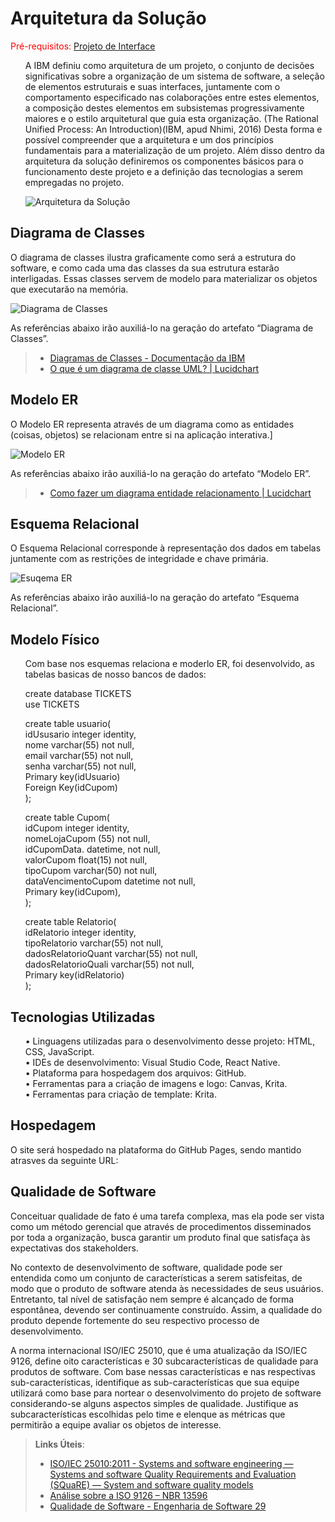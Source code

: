# Arquitetura da Solução

<span style="color:red">Pré-requisitos: <a href="3-Projeto de Interface.md"> Projeto de Interface</a></span>

<ol>
 
A IBM definiu como arquitetura de um projeto, o conjunto de decisões significativas sobre a organização de um sistema de software, a seleção de elementos estruturais e suas interfaces, juntamente com o comportamento especificado nas colaborações entre estes elementos, a composição destes elementos em subsistemas progressivamente maiores e o estilo arquitetural que guia esta organização. (The Rational Unified Process: An Introduction)(IBM, apud Nhimi, 2016) Desta forma e possível compreender que a arquitetura e um dos princípios fundamentais para a materialização de um projeto. Além disso dentro da arquitetura da solução definiremos os componentes básicos para o funcionamento deste projeto e a definição das tecnologias a serem empregadas no projeto.

![Arquitetura da Solução](https://github.com/ICEI-PUC-Minas-PMV-ADS/pmv-ads-2022-2-e4-proj-infra-t1-grupo-4-projeto-tickets/blob/main/docs/img/Diagrama%20de%20componentes.png)
 </ol>

 ## Diagrama de Classes

O diagrama de classes ilustra graficamente como será a estrutura do software, e como cada uma das classes da sua estrutura estarão interligadas. Essas classes servem de modelo para materializar os objetos que executarão na memória.

![Diagrama de Classes](img/dc.png)

As referências abaixo irão auxiliá-lo na geração do artefato “Diagrama de Classes”.

> - [Diagramas de Classes - Documentação da IBM](https://www.ibm.com/docs/pt-br/rational-soft-arch/9.6.1?topic=diagrams-class)
> - [O que é um diagrama de classe UML? | Lucidchart](https://www.lucidchart.com/pages/pt/o-que-e-diagrama-de-classe-uml)

## Modelo ER

O Modelo ER representa através de um diagrama como as entidades (coisas, objetos) se relacionam entre si na aplicação interativa.]

![Modelo ER](img/er.png)

As referências abaixo irão auxiliá-lo na geração do artefato “Modelo ER”.

> - [Como fazer um diagrama entidade relacionamento | Lucidchart](https://www.lucidchart.com/pages/pt/como-fazer-um-diagrama-entidade-relacionamento)

## Esquema Relacional

O Esquema Relacional corresponde à representação dos dados em tabelas juntamente com as restrições de integridade e chave primária.

![Esuqema ER](img/esquemaer.png)
 
As referências abaixo irão auxiliá-lo na geração do artefato “Esquema Relacional”.


## Modelo Físico
<ol>

Com base nos esquemas relaciona e moderlo ER, foi desenvolvido, as tabelas basicas de nosso bancos de dados: 
 
create database TICKETS <br>
use TICKETS <br>

create table usuario( <br>
idUsusario integer identity, <br>
nome varchar(55) not null, <br>
email varchar(55) not null, <br>
senha varchar(55) not null, <br>
Primary key(idUsuario) <br>
Foreign Key(idCupom) <br>
);

create table Cupom( <br>
idCupom integer identity, <br>
nomeLojaCupom (55) not null, <br>
idCupomData. datetime, not null, <br>
valorCupom float(15) not null, <br>
tipoCupom varchar(50) not null, <br>
dataVencimentoCupom datetime not null, <br>
Primary key(idCupom), <br>
);

create table Relatorio( <br>
idRelatorio integer identity, <br>
tipoRelatorio varchar(55) not null, <br>
dadosRelatorioQuant varchar(55) not null, <br>
dadosRelatorioQuali varchar(55) not null, <br>
Primary key(idRelatorio) <br>
);
</ol>

## Tecnologias Utilizadas

<ol>

 •	Linguagens utilizadas para o desenvolvimento desse projeto: HTML, CSS, JavaScript.<br>
 •	IDEs de desenvolvimento: Visual Studio Code, React Native. <br>
 •	Plataforma para hospedagem dos arquivos: GitHub. <br>
 •	Ferramentas para  a criação de imagens e logo: Canvas, Krita. <br>
 •	Ferramentas para criação de template: Krita. <br>


 
</ol>

## Hospedagem

 
 O site será hospedado na plataforma do GitHub Pages, sendo mantido atrasves da seguinte URL:

## Qualidade de Software

Conceituar qualidade de fato é uma tarefa complexa, mas ela pode ser vista como um método gerencial que através de procedimentos disseminados por toda a organização, busca garantir um produto final que satisfaça às expectativas dos stakeholders.

No contexto de desenvolvimento de software, qualidade pode ser entendida como um conjunto de características a serem satisfeitas, de modo que o produto de software atenda às necessidades de seus usuários. Entretanto, tal nível de satisfação nem sempre é alcançado de forma espontânea, devendo ser continuamente construído. Assim, a qualidade do produto depende fortemente do seu respectivo processo de desenvolvimento.

A norma internacional ISO/IEC 25010, que é uma atualização da ISO/IEC 9126, define oito características e 30 subcaracterísticas de qualidade para produtos de software.
Com base nessas características e nas respectivas sub-características, identifique as sub-características que sua equipe utilizará como base para nortear o desenvolvimento do projeto de software considerando-se alguns aspectos simples de qualidade. Justifique as subcaracterísticas escolhidas pelo time e elenque as métricas que permitirão a equipe avaliar os objetos de interesse.

> **Links Úteis**:
>
> - [ISO/IEC 25010:2011 - Systems and software engineering — Systems and software Quality Requirements and Evaluation (SQuaRE) — System and software quality models](https://www.iso.org/standard/35733.html/)
> - [Análise sobre a ISO 9126 – NBR 13596](https://www.tiespecialistas.com.br/analise-sobre-iso-9126-nbr-13596/)
> - [Qualidade de Software - Engenharia de Software 29](https://www.devmedia.com.br/qualidade-de-software-engenharia-de-software-29/18209/)

